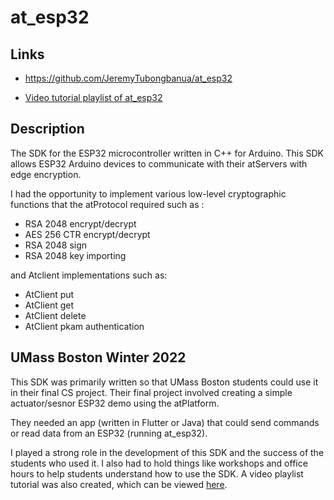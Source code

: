 # at_esp32

## Links

- <https://github.com/JeremyTubongbanua/at_esp32>

- [Video tutorial playlist of at_esp32](https://www.youtube.com/playlist?list=PLkZCny-S3rfC93_Xqd_HBkK_dAjDzQ9Et)

## Description

The SDK for the ESP32 microcontroller written in C++ for Arduino. This SDK allows ESP32 Arduino devices to communicate with their atServers with edge encryption.

I had the opportunity to implement various low-level cryptographic functions that the atProtocol required such as :

- RSA 2048 encrypt/decrypt
- AES 256 CTR encrypt/decrypt
- RSA 2048 sign
- RSA 2048 key importing

and Atclient implementations such as:

- AtClient put
- AtClient get
- AtClient delete
- AtClient pkam authentication

## UMass Boston Winter 2022

This SDK was primarily written so that UMass Boston students could use it in their final CS project. Their final project involved creating a simple actuator/sesnor ESP32 demo using the atPlatform.

They needed an app (written in Flutter or Java) that could send commands or read data from an ESP32 (running at_esp32).

I played a strong role in the development of this SDK and the success of the students who used it. I also had to hold things like workshops and office hours to help students understand how to use the SDK. A video playlist tutorial was also created, which can be viewed [here](https://www.youtube.com/playlist?list=PLkZCny-S3rfC93_Xqd_HBkK_dAjDzQ9Et).
